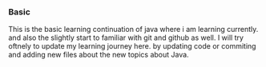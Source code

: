 ### Basic
This is the basic learning continuation of java where  i am learning currently. 
and also the slightly start to familiar with git and github as well. I will try oftnely to update my learning journey here. 
by updating code or commiting and adding new files about the new topics about Java.
